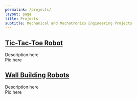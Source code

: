 ```yaml
---
permalink: /projects/
layout: page
title: Projects
subtitle: Mechanical and Mechatronics Engineering Projects
---
```


## [Tic-Tac-Toe Robot](/projects/tic-tac-toe-robot/)
Description here\
Pic here

## [Wall Building Robots](/projects/wall-building-robots/)
Description here\
Pic here